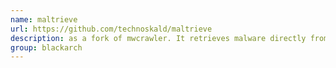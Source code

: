 ```yaml
---
name: maltrieve
url: https://github.com/technoskald/maltrieve
description: as a fork of mwcrawler. It retrieves malware directly from the sources as listed at a number of sites. URL : https://github.com/technoskald/maltrieve Groups : blackarch blackarch-malware blackarch-disassembler
group: blackarch
---
```


